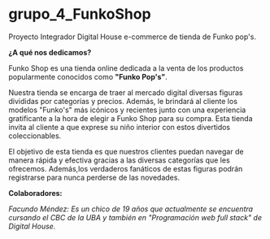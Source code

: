 # grupo_4_FunkoShop
Proyecto Integrador Digital House e-commerce de tienda de Funko pop's.

**¿A qué nos dedicamos?**

Funko Shop es una tienda online dedicada a la venta de los productos popularmente conocidos como **"Funko Pop's"**.

Nuestra tienda se encarga de traer al mercado digital diversas figuras divididas por categorías y precios. Además, le brindará al cliente los modelos "Funko's" más icónicos y recientes junto con una experiencia gratificante a la hora de elegir a Funko Shop para su compra. Esta tienda invita al cliente a que exprese su niño interior con estos divertidos coleccionables.

El objetivo de esta tienda es que nuestros clientes puedan navegar de manera rápida y efectiva gracias a las diversas categorías que les ofrecemos. Además,los verdaderos fanáticos de estas figuras podrán registrarse para nunca perderse de las novedades.

**Colaboradores:**

*Facundo Méndez: Es un chico de 19 años que actualmente se encuentra cursando el CBC de la UBA y también en "Programación web full stack" de Digital House.*
